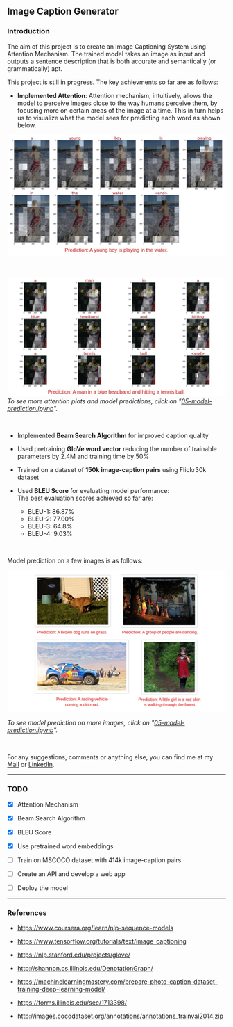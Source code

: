 ## Image Caption Generator

### Introduction

The aim of this project is to create an Image Captioning System using Attention Mechanism. The trained model takes an image as input and outputs a sentence description that is both accurate and semantically (or grammatically) apt.  


This project is still in progress. The key achievments so far are as follows:

- **Implemented Attention**: Attention mechanism, intuitively, allows the model to perceive images close to the way humans perceive them, by focusing more on certain areas of the image at a time. This in turn helps us to visualize what the model sees for predicting each word as shown below.   

![attention_plot-2](./images/attention-plot-2807-cropped.jpg) 

<br>

![attention_plot-1](./images/attention-plot-4551-cropped.jpg)
*To see more attention plots and model predictions, click on "[05-model-prediction.ipynb](./05-model-prediction.ipynb/)".*

<br>

- Implemented **Beam Search Algorithm** for improved caption quality

- Used pretraining **GloVe word vector** reducing the number of trainable parameters by 2.4M and training time by 50%

- Trained on a dataset of **150k image-caption pairs** using Flickr30k dataset

- Used **BLEU Score** for evaluating model performance:  
The best evaluation scores achieved so far are:
    - BLEU-1: 86.87% 
    - BLEU-2: 77.00%
    - BLEU-3: 64.8%
    - BLEU-4: 9.03%   

<br>

Model prediction on a few images is as follows:

![prediction](./images/collage1.jpg)

*To see model prediction on more images, click on "[05-model-prediction.ipynb](./05-model-prediction.ipynb/)".*

<br>

For any suggestions, comments or anything else, you can find me at my [Mail](mailto:shailesh.formal@gmail.com?subject=[GitHub]%20Image%20Captioning%20Using%Attention) or [LinkedIn](https://www.linkedin.com/in/shailesh-mahto).

----------
### TODO
- [X] Attention Mechanism
- [X] Beam Search Algorithm
- [X] BLEU Score
- [X] Use pretrained word embeddings
- [ ] Train on MSCOCO dataset with 414k image-caption pairs
- [ ] Create an API and develop a web app
- [ ] Deploy the model


----------
### References
- https://www.coursera.org/learn/nlp-sequence-models

- https://www.tensorflow.org/tutorials/text/image_captioning

- https://nlp.stanford.edu/projects/glove/

- http://shannon.cs.illinois.edu/DenotationGraph/

- https://machinelearningmastery.com/prepare-photo-caption-dataset-training-deep-learning-model/

- https://forms.illinois.edu/sec/1713398/
- http://images.cocodataset.org/annotations/annotations_trainval2014.zip
